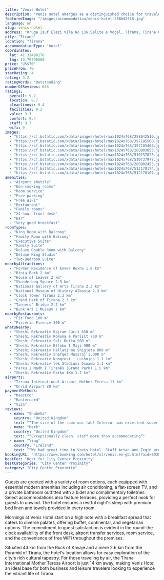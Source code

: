 ```yaml
---
title: "Venis Hotel"
description: "Venis Hotel emerges as a distinguished choice for travelers seeking a blend of comfort and convenience in the heart of Tirana."
featuredImage: "/images/accommodation/venis-hotel-258642516.jpg"
language: en
slug: venis-hotel
address: "Rruga Isuf Elezi Vila No 136,Selite e Vogel, Tirana, Tirana County, Albania, 1001 Tirana, Albania"
city: "Tirana"
location: "Tirana"
accommodationType: "hotel"
coordinates:
  lat: 41.31490178
  lng: 19.79796568
price: "US$70"
priceFrom: 70
starRating: 4
rating: 9.2
ratingWords: "Outstanding"
numberOfReviews: 636
ratings:
  overall: 9.2
  location: 8.7
  cleanliness: 9.4
  facilities: 9.2
  value: 9.3
  comfort: 9.4
  staff: 9.7
  wifi: 9
images:
  - "https://cf.bstatic.com/xdata/images/hotel/max1024x768/258642516.jpg?k=2d5e58e243d39258812a4151c77d4e24f1ed44cf3a59001bdc4120cec4f82a33&o=&hp=1"
  - "https://cf.bstatic.com/xdata/images/hotel/max1024x768/397105560.jpg?k=97e7702ff6ccf30452bab25a1386a2fd7bb9c1835478a8acfb8c1b88db14da70&o=&hp=1"
  - "https://cf.bstatic.com/xdata/images/hotel/max1024x768/397105468.jpg?k=c13c41d2f5875d6123eec861125ba48dad0b856d61fca026c51156cf1d96c7dd&o=&hp=1"
  - "https://cf.bstatic.com/xdata/images/hotel/max1024x768/280903655.jpg?k=b2bc012f54f26f79b88a875a34d663be97c21b00eb1436ee67a9ce7a63eea9fe&o=&hp=1"
  - "https://cf.bstatic.com/xdata/images/hotel/max1024x768/510737825.jpg?k=1448ea58e1cd1c6354dbe79f74a848625b51b56b124ff5d156c93429a21b61cc&o=&hp=1"
  - "https://cf.bstatic.com/xdata/images/hotel/max1024x768/510737977.jpg?k=9a9428d4344e2e91b641dced4410e77f460785be53447fc5370fd5c2077bc27a&o=&hp=1"
  - "https://cf.bstatic.com/xdata/images/hotel/max1024x768/280902455.jpg?k=a5782086638a9f9160e45a8c232ffaec2b54a94d1665e3183291f3a8b33d25b7&o=&hp=1"
  - "https://cf.bstatic.com/xdata/images/hotel/max1024x768/512178174.jpg?k=5ef0ed6888714c0562164d60b55ae4e72e3bffc2933ad39c5b1a84986754d493&o=&hp=1"
  - "https://cf.bstatic.com/xdata/images/hotel/max1024x768/512178107.jpg?k=d6871dc1d65464c32c871c54cc899336e4ef47afb769d2e56811d72f63ae0af6&o=&hp=1"
amenities:
  - "Airport shuttle"
  - "Non-smoking rooms"
  - "Room service"
  - "Free parking"
  - "Free WiFi"
  - "Restaurant"
  - "Family rooms"
  - "24-hour front desk"
  - "Bar"
  - "Very good breakfast"
roomTypes:
  - "King Room with Balcony"
  - "Family Room with Balcony"
  - "Executive Suite"
  - "Family Suite"
  - "Deluxe Double Room with Balcony"
  - "Deluxe King Studio"
  - "Two-Bedroom Suite"
nearbyAttractions:
  - "Former Residence of Enver Hoxha 1.8 km"
  - "Rinia Park 2 km"
  - "House of Leaves 2 km"
  - "Skanderbeg Square 2.3 km"
  - "National Gallery of Arts Tirana 2.3 km"
  - "National Museum of History Albania 2.3 km"
  - "Clock Tower Tirana 2.3 km"
  - "Grand Park of Tirana 2.3 km"
  - "Tanners' Bridge 2.7 km"
  - "Bunk'Art 1 Museum 7 km"
nearbyRestaurants:
  - "Fit Food 100 m"
  - "Pizzeria Firenze 300 m"
whatsNearby:
  - "Sheshi Rekreativ Bajram Curri 650 m"
  - "Sheshi Rekreativ Komuna e Parisit 750 m"
  - "Sheshi Rekreativ Sali Butka 900 m"
  - "Sheshi Rekreativ Blloku 1 Maji 900 m"
  - "Sheshi Rekreativ Pallati me Shigjeta 900 m"
  - "Sheshi Rekreativ Shefqet Musaraj 1,000 m"
  - "Sheshi Rekreativ Kongresi i Lushnjës 1.1 km"
  - "Sheshi Rekreativ tek Stadiumi Dinamo 1.1 km"
  - "Parku I Madh I Tiranës (Grand Park) 1.5 km"
  - "Sheshi Rekreativ Parku 1Km 1.7 km"
airports:
  - "Tirana International Airport Mother Teresa 11 km"
  - "Ohrid Airport 80 km"
paymentMethods:
  - "Maestro"
  - "Mastercard"
  - "Visa"
reviews:
  - name: "Shubeha"
    country: "United Kingdom"
    text: "“The size of the room was fab! Interior was excellent super modern and clean!”"
  - name: "Mark"
    country: "United Kingdom"
    text: "“Exceptionally clean, staff more than accommodating”"
  - name: "Ying"
    country: "Ireland"
    text: "“We had great time in Venis Hotel. Staff Artan and Zeqin are really nice and are always willing to help. Really big room and fabulous breakfast!”"
bookingURL: "https://www.booking.com/hotel/al/venis.en-gb.html?aid=8035640"
bestFor: "Best for City Center Proximity"
bestCategories: "City Center Proximity"
category: "City Center Proximity"
---
```


Guests are greeted with a variety of room options, each equipped with essential modern amenities including air conditioning, a flat-screen TV, and a private bathroom outfitted with a bidet and complimentary toiletries. Select accommodations also feature terraces, providing a perfect nook for guests to unwind. The hotel ensures a restful night's sleep with premium bed linen and towels provided in every room.

Mornings at Venis Hotel start on a high note with a breakfast spread that caters to diverse palates, offering buffet, continental, and vegetarian options. The commitment to guest satisfaction is evident in the round-the-clock availability of the front desk, airport transfer services, room service, and the convenience of free WiFi throughout the premises.

Situated 43 km from the Rock of Kavaje and a mere 2.6 km from the Pyramid of Tirana, the hotel's location allows for easy exploration of the city's rich cultural tapestry. For those traveling by air, the Tirana International Mother Teresa Airport is just 14 km away, making Venis Hotel an ideal base for both business and leisure travelers looking to experience the vibrant life of Tirana.
